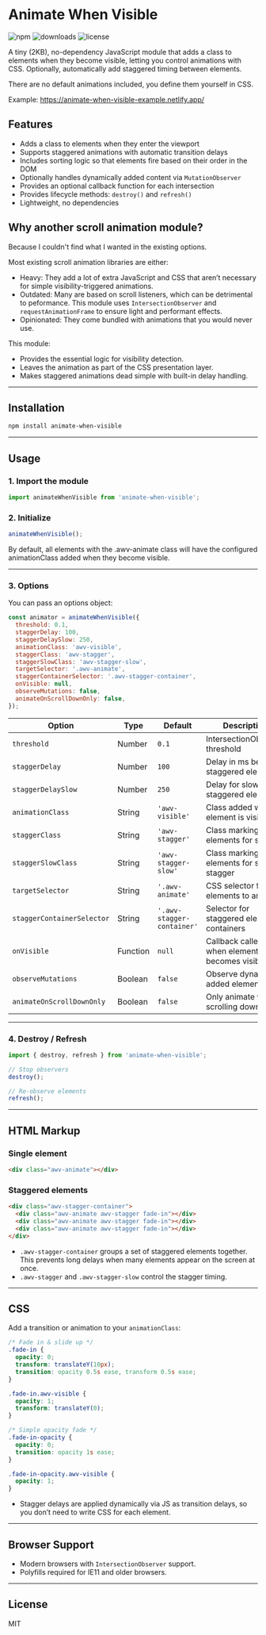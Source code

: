 # Animate When Visible

![npm](https://img.shields.io/npm/v/animate-when-visible)
![downloads](https://img.shields.io/npm/dm/animate-when-visible)
![license](https://img.shields.io/npm/l/animate-when-visible)

A tiny (2KB), no-dependency JavaScript module that adds a class to elements when they become visible, letting you control animations with CSS. Optionally, automatically add staggered timing between elements.

There are no default animations included, you define them yourself in CSS.

Example: https://animate-when-visible-example.netlify.app/

## Features

- Adds a class to elements when they enter the viewport
- Supports staggered animations with automatic transition delays
- Includes sorting logic so that elements fire based on their order in the DOM
- Optionally handles dynamically added content via `MutationObserver`
- Provides an optional callback function for each intersection
- Provides lifecycle methods: `destroy()` and `refresh()`
- Lightweight, no dependencies

## Why another scroll animation module?

Because I couldn't find what I wanted in the existing options.

Most existing scroll animation libraries are either:

- Heavy: They add a lot of extra JavaScript and CSS that aren’t necessary for simple visibility-triggered animations.
- Outdated: Many are based on scroll listeners, which can be detrimental to peformance. This module uses `IntersectionObserver` and `requestAnimationFrame` to ensure light and performant effects.
- Opinionated: They come bundled with animations that you would never use.

This module:

- Provides the essential logic for visibility detection.
- Leaves the animation as part of the CSS presentation layer.
- Makes staggered animations dead simple with built-in delay handling.

---

## Installation

```bash
npm install animate-when-visible
```

---

## Usage

### 1. Import the module

```javascript
import animateWhenVisible from 'animate-when-visible';
```

### 2. Initialize

```javascript
animateWhenVisible();
```

By default, all elements with the .awv-animate class will have the configured animationClass added when they become visible.

---

### 3. Options

You can pass an options object:

```javascript
const animator = animateWhenVisible({
  threshold: 0.1,
  staggerDelay: 100,
  staggerDelaySlow: 250,
  animationClass: 'awv-visible',
  staggerClass: 'awv-stagger',
  staggerSlowClass: 'awv-stagger-slow',
  targetSelector: '.awv-animate',
  staggerContainerSelector: '.awv-stagger-container',
  onVisible: null,
  observeMutations: false,
  animateOnScrollDownOnly: false,
});
```

| Option                     | Type     | Default                    | Description                                  |
| -------------------------- | -------- | -------------------------- | -------------------------------------------- |
| `threshold`                | Number   | `0.1`                      | IntersectionObserver threshold               |
| `staggerDelay`             | Number   | `100`                      | Delay in ms between staggered elements       |
| `staggerDelaySlow`         | Number   | `250`                      | Delay for slow-staggered elements            |
| `animationClass`           | String   | `'awv-visible'`            | Class added when element is visible          |
| `staggerClass`             | String   | `'awv-stagger'`            | Class marking elements for stagger           |
| `staggerSlowClass`         | String   | `'awv-stagger-slow'`       | Class marking elements for slow stagger      |
| `targetSelector`           | String   | `'.awv-animate'`           | CSS selector for elements to animate         |
| `staggerContainerSelector` | String   | `'.awv-stagger-container'` | Selector for staggered element containers    |
| `onVisible`                | Function | `null`                     | Callback called when element becomes visible |
| `observeMutations`         | Boolean  | `false`                    | Observe dynamically added elements           |
| `animateOnScrollDownOnly`  | Boolean  | `false`                    | Only animate when scrolling down             |

---

### 4. Destroy / Refresh

```javascript
import { destroy, refresh } from 'animate-when-visible';
```

```javascript
// Stop observers
destroy();

// Re-observe elements
refresh();
```

---

## HTML Markup

### Single element

```html
<div class="awv-animate"></div>
```

### Staggered elements

```html
<div class="awv-stagger-container">
  <div class="awv-animate awv-stagger fade-in"></div>
  <div class="awv-animate awv-stagger fade-in"></div>
  <div class="awv-animate awv-stagger fade-in"></div>
</div>
```

- `.awv-stagger-container` groups a set of staggered elements together. This prevents long delays when many elements appear on the screen at once.
- `.awv-stagger` and `.awv-stagger-slow` control the stagger timing.

---

## CSS

Add a transition or animation to your `animationClass`:

```css
/* Fade in & slide up */
.fade-in {
  opacity: 0;
  transform: translateY(10px);
  transition: opacity 0.5s ease, transform 0.5s ease;
}

.fade-in.awv-visible {
  opacity: 1;
  transform: translateY(0);
}

/* Simple opacity fade */
.fade-in-opacity {
  opacity: 0;
  transition: opacity 1s ease;
}

.fade-in-opacity.awv-visible {
  opacity: 1;
}
```

- Stagger delays are applied dynamically via JS as transition delays, so you don’t need to write CSS for each element.

---

## Browser Support

- Modern browsers with `IntersectionObserver` support.
- Polyfills required for IE11 and older browsers.

---

## License

MIT
